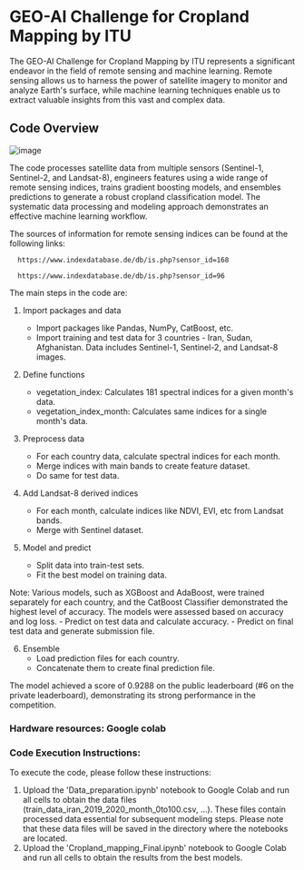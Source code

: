 # GEO-AI Challenge for Cropland Mapping by ITU
The GEO-AI Challenge for Cropland Mapping by ITU represents a significant endeavor in the field of remote sensing and machine learning. 
Remote sensing allows us to harness the power of satellite imagery to monitor and analyze Earth's surface, 
while machine learning techniques enable us to extract valuable insights from this vast and complex data. 

## Code Overview
![image](https://github.com/ITU-GeoAI-Challenge/6th-Place-Cropland-Mapping/assets/148743398/3e2904ab-4a87-48fe-bef0-385194c63cee)

The code processes satellite data from multiple sensors (Sentinel-1, Sentinel-2, and Landsat-8), engineers features using a wide range of remote sensing indices, trains gradient boosting models, and ensembles predictions to generate a robust cropland classification model. The systematic data processing and modeling approach demonstrates an effective machine learning workflow.

The sources of information for remote sensing indices can be found at the following links:

      https://www.indexdatabase.de/db/is.php?sensor_id=168
      
      https://www.indexdatabase.de/db/is.php?sensor_id=96

The main steps in the code are:

1. Import packages and data
    - Import packages like Pandas, NumPy, CatBoost, etc. 
    - Import training and test data for 3 countries - Iran, Sudan, Afghanistan. Data includes Sentinel-1, Sentinel-2, and Landsat-8 images.

2. Define functions
    - vegetation_index: Calculates 181 spectral indices for a given month's data.
    - vegetation_index_month: Calculates same indices for a single month's data.

3. Preprocess data
    - For each country data, calculate spectral indices for each month.
    - Merge indices with main bands to create feature dataset.
    - Do same for test data.
    
4. Add Landsat-8 derived indices
    - For each month, calculate indices like NDVI, EVI, etc from Landsat bands.
    - Merge with Sentinel dataset.
5. Model and predict
    - Split data into train-test sets.
    - Fit the best model on training data.

Note: Various models, such as XGBoost and AdaBoost, were trained separately for each country, and the CatBoost Classifier demonstrated the highest level of accuracy. The models were assessed based on accuracy and log loss.
    - Predict on test data and calculate accuracy.
    - Predict on final test data and generate submission file.

6. Ensemble
    - Load prediction files for each country.
    - Concatenate them to create final prediction file.

The model achieved a score of 0.9288 on the public leaderboard (#6 on the private leaderboard), demonstrating its strong performance in the competition.

### Hardware resources: Google colab 

### Code Execution Instructions:

To execute the code, please follow these instructions:

1.	Upload the 'Data_preparation.ipynb' notebook to Google Colab and run all cells to obtain the data files (train_data_iran_2019_2020_month_0to100.csv, …).
These files contain processed data essential for subsequent modeling steps. Please note that these data files will be saved in the directory where the notebooks are located.
2.	Upload the 'Cropland_mapping_Final.ipynb' notebook to Google Colab and run all cells to obtain the results from the best models.
